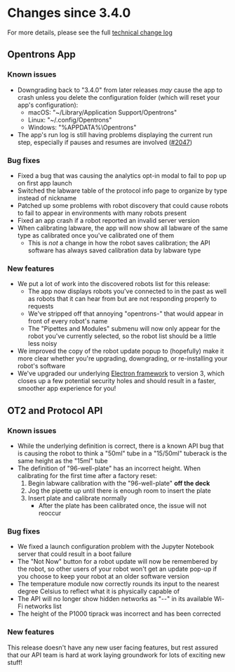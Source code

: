 # Changes since 3.4.0

For more details, please see the full [technical change log][changelog]

[changelog]: https://github.com/Opentrons/opentrons/blob/edge/CHANGELOG.md

<!-- start:@opentrons/app -->
## Opentrons App

### Known issues

- Downgrading back to "3.4.0" from later releases _may_ cause the app to crash unless you delete the configuration folder (which will reset your app's configuration):
    - macOS: "~/Library/Application Support/Opentrons"
    - Linux: "~/.config/Opentrons"
    - Windows: "%APPDATA%\Opentrons"
- The app's run log is still having problems displaying the current run step, especially if pauses and resumes are involved ([#2047][2047])

[2047]: https://github.com/Opentrons/opentrons/issues/2047

### Bug fixes

- Fixed a bug that was causing the analytics opt-in modal to fail to pop up on first app launch
- Switched the labware table of the protocol info page to organize by type instead of nickname
- Patched up some problems with robot discovery that could cause robots to fail to appear in environments with many robots present
- Fixed an app crash if a robot reported an invalid server version
- When calibrating labware, the app will now show all labware of the same type as calibrated once you've calibrated one of them
    - This is _not_ a change in how the robot saves calibration; the API software has always saved calibration data by labware type

### New features

- We put a lot of work into the discovered robots list for this release:
    - The app now displays robots you've connected to in the past as well as robots that it can hear from but are not responding properly to requests
    - We've stripped off that annoying "opentrons-" that would appear in front of every robot's name
    - The "Pipettes and Modules" submenu will now only appear for the robot you've currently selected, so the robot list should be a little less noisy
- We improved the copy of the robot update popup to (hopefully) make it more clear whether you're upgrading, downgrading, or re-installing your robot's software
- We've upgraded our underlying [Electron framework][electron] to version 3, which closes up a few potential security holes and should result in a faster, smoother app experience for you!

[electron]: https://electronjs.org/

<!-- end:@opentrons/app -->


<!-- start:@opentrons/api -->
## OT2 and Protocol API

### Known issues

- While the underlying definition is correct, there is a known API bug that is causing the robot to think a "50ml" tube in a "15/50ml" tuberack is the same height as the "15ml" tube
- The definition of "96-well-plate" has an incorrect height. When calibrating for the first time after a factory reset:
    1. Begin labware calibration with the "96-well-plate" **off the deck**
    2. Jog the pipette up until there is enough room to insert the plate
    3. Insert plate and calibrate normally
        - After the plate has been calibrated once, the issue will not reoccur

### Bug fixes

- We fixed a launch configuration problem with the Jupyter Notebook server that could result in a boot failure
- The "Not Now" button for a robot update will now be remembered by the robot, so other users of your robot won't get an update pop-up if you choose to keep your robot at an older software version
- The temperature module now correctly rounds its input to the nearest degree Celsius to reflect what it is physically capable of
- The API will no longer show hidden networks as "--" in its available Wi-Fi networks list
- The height of the P1000 tiprack was incorrect and has been corrected

### New features

This release doesn't have any new user facing features, but rest assured that our API team is hard at work laying groundwork for lots of exciting new stuff!

<!-- end:@opentrons/api -->
